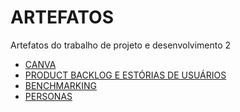 # ARTEFATOS

Artefatos do trabalho de projeto e desenvolvimento 2

- [CANVA](Canva.jpg)
- [PRODUCT BACKLOG E ESTÓRIAS DE USUÁRIOS](ARTEFATO%20-%20BACKLOG%20.png)
- [BENCHMARKING](benchmark.jpg)
- [PERSONAS](ARTEFATOS%20PERSONAS.jpg)
